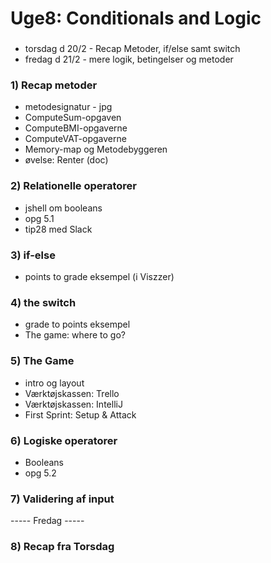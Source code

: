 # Uge8: Conditionals and Logic
### 
 - torsdag d 20/2 - Recap Metoder, if/else samt switch
 - fredag d 21/2 - mere logik, betingelser og metoder


### 1) Recap metoder
- metodesignatur - jpg
- ComputeSum-opgaven
- ComputeBMI-opgaverne
- ComputeVAT-opgaverne
- Memory-map og Metodebyggeren
- øvelse: Renter (doc)

### 2) Relationelle operatorer
- jshell om booleans
- opg 5.1
- tip28 med Slack

### 3) if-else
- points to grade eksempel (i Viszzer)
### 4) the switch
- grade to points eksempel 
- The game: where to go?

### 5) The Game
- intro og layout
- Værktøjskassen: Trello 
- Værktøjskassen: IntelliJ 
- First Sprint: Setup & Attack

### 6) Logiske operatorer
- Booleans
- opg 5.2

### 7) Validering af input

----- Fredag -----

### 8) Recap fra Torsdag

